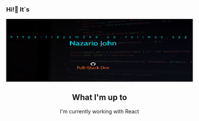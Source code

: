 ### Hi!👋 It´s

<div align="center">

  <img align="center" alt="" width="700px" height="170px" src="baner.jpg.png" />

</div>

<div align="center">
<h2> What I'm up to</h2>
  <p>  I'm currently working with React</p>
</div>
<br>
<img src="" height="450">


